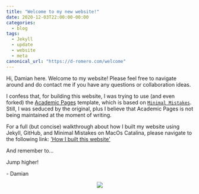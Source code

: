 ```yaml
---
title: "Welcome to my new website!"
date: 2020-12-03T22:00:00-00:00
categories:
  - blog
tags:
  - Jekyll
  - update
  - website
  - meta
canonical_url: "https://d-romero.com/welcome"
---
```


Hi, Damian here. Welcome to my website! Please feel free to navigate around and do contact me if you have any questions or collaboration ideas.

I confess that, for building this website, I was trying to use (and even forked) the [Academic Pages](https://github.com/academicpages/academicpages.github.io) template, which is based on [`Minimal Mistakes`](https://github.com/mmistakes/minimal-mistakes). Still, I was seduced by the original, plus I believe that Academic Pages is not being maintained at the moment of writing.

For a full (but concise) walkthrough about how I built my website using Jekyll, GitHub, and Minimal Mistakes on MacOs Catalina, please navigate to the following link: ['How I built this website']([link](https://d-romero.com/blog/how-i-built-this-website/))

And remember to... 

Jump higher!

\- Damian

<p align="center"><img src="https://data.library.arizona.edu/sites/default/files/styles/uaqs_medium/public/images/people/IMG_1131-edited.jpg?itok=7LftX1hx"></p>

<!-- <p>
  <img alt="Visitors" src="https://visitor-badge.glitch.me/badge?page_id=damian-romero/damian-romero.github.io/blob/master/_posts/2020-12-03-welcome.md" />
</p> -->
